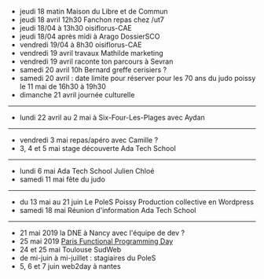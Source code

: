 - jeudi 18 matin Maison du Libre et de Commun
- jeudi 18 avril 12h30 Fanchon repas chez /ut7
- jeudi 18/04 à 13h30 oisiflorus-CAE
- jeudi 18/04 après midi à Arago DossierSCO
- vendredi 19/04 à 8h30 oisiflorus-CAE
- vendredi 19 avril travaux Mathilde marketing
- vendredi 19 avril raconte ton parcours à Sevran
- samedi 20 avril 10h Bernard greffe cerisiers ?
- samedi 20 avril : date limite pour réserver pour les 70 ans du judo poissy le 11 mai de 16h30 à 19h30
- dimanche 21 avril journée culturelle
---
- lundi 22 avril au 2 mai à Six-Four-Les-Plages avec Aydan
---
- vendredi 3 mai repas/apéro avec Camille ?
- 3, 4 et 5 mai stage découverte Ada Tech School
---
- lundi 6 mai Ada Tech School Julien Chloé
- samedi 11 mai fête du judo
---
- du 13 mai au 21 juin Le PoleS Poissy  Production collective en Wordpress
- samedi 18 mai Réunion d'information Ada Tech School
---
- 21 mai 2019 la DNE à Nancy avec l'équipe de dev ?
- 25 mai 2019 [Paris Functional Programming Day](http://fpday.org/)
- 24 et 25 mai Toulouse SudWeb
- de mi-juin à mi-juillet : stagiaires du PoleS
- 5, 6 et 7 juin web2day à nantes
